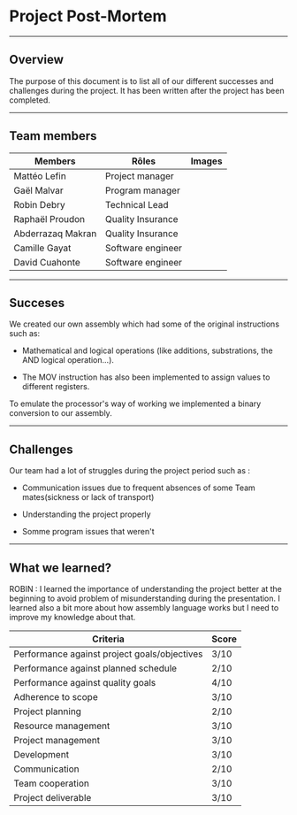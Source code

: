 # Project Post-Mortem

______

## Overview

The purpose of this document is to list all of our different successes and
challenges during the project. It has been written after the project has been completed.

______

## Team members

| Members |Rôles | Images|
|---|---|---|
|Mattéo Lefin| Project manager||
|Gaël Malvar| Program manager||
|Robin Debry| Technical Lead||
|Raphaël Proudon| Quality Insurance||
|Abderrazaq Makran| Quality Insurance||
|Camille Gayat| Software engineer||
|David Cuahonte| Software engineer||

______

## Succeses

We created our own assembly which had some of the original instructions such as:

- Mathematical and logical operations (like additions, substrations, the AND logical operation...).

- The MOV instruction has also been implemented to assign values to different registers.

To emulate the processor's way of working we implemented a binary conversion to our assembly.

______

## Challenges

Our team had a lot of struggles during the project period such as :

- Communication issues due to frequent absences of some Team mates(sickness or lack of transport)

- Understanding the project properly

- Somme program issues that weren't

______

## What we learned?

ROBIN :
 I learned the importance of understanding the project better at the beginning to avoid problem of misunderstanding during the presentation.
I learned also a bit more about how assembly language works but I need to improve my knowledge about that.

|Criteria|Score|
|---|---|
|Performance against project goals/objectives| 3/10|
|Performance against planned schedule| 2/10|
|Performance against quality goals| 4/10|
|Adherence to scope| 3/10|
|Project planning| 2/10|
|Resource management| 3/10|
|Project management| 3/10|
|Development| 3/10|
|Communication| 2/10|
|Team cooperation| 3/10|
|Project deliverable| 3/10|
